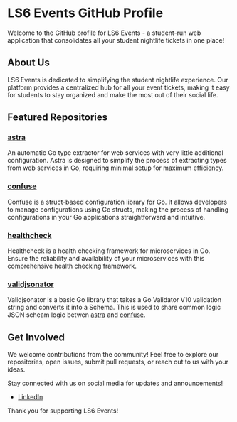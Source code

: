 # LS6 Events GitHub Profile

Welcome to the GitHub profile for LS6 Events - a student-run web application that consolidates all your student nightlife tickets in one place!

## About Us

LS6 Events is dedicated to simplifying the student nightlife experience. Our platform provides a centralized hub for all your event tickets, making it easy for students to stay organized and make the most out of their social life.

## Featured Repositories

### [astra](https://github.com/ls6-events/astra)

An automatic Go type extractor for web services with very little additional configuration. Astra is designed to simplify the process of extracting types from web services in Go, requiring minimal setup for maximum efficiency.

### [confuse](https://github.com/ls6-events/confuse)

Confuse is a struct-based configuration library for Go. It allows developers to manage configurations using Go structs, making the process of handling configurations in your Go applications straightforward and intuitive.

### [healthcheck](https://github.com/ls6-events/healthcheck)

Healthcheck is a health checking framework for microservices in Go. Ensure the reliability and availability of your microservices with this comprehensive health checking framework.

### [validjsonator](https://github.com/ls6-events/validjsonator)

Validjsonator is a basic Go library that takes a Go Validator V10 validation string and converts it into a Schema. This is used to share common logic JSON scheam logic betwen [astra](https://github.com/ls6-events/astra) and [confuse](https://github.com/ls6-events/confuse).

## Get Involved

We welcome contributions from the community! Feel free to explore our repositories, open issues, submit pull requests, or reach out to us with your ideas.

Stay connected with us on social media for updates and announcements!

- [LinkedIn](https://www.linkedin.com/company/ls6-events)

Thank you for supporting LS6 Events!
